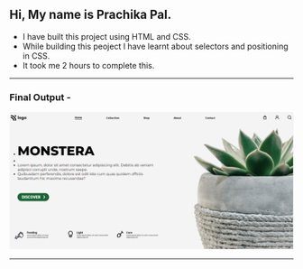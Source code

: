 ## Hi, My name is Prachika Pal.

- I have built this project using HTML and CSS.
- While building this peoject I have learnt about selectors and positioning in CSS.
- It took me 2 hours to complete this.

***

### Final Output - 

![Final Output](./photos/final_image.PNG)

***





